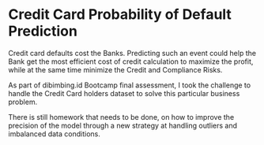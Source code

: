 # Credit Card Probability of Default Prediction

Credit card defaults cost the Banks. Predicting such an event could help the Bank get the most efficient cost of credit calculation to maximize the profit, while at the same time minimize the Credit and Compliance Risks.

As part of dibimbing.id Bootcamp final assessment, I took the challenge to handle the Credit Card holders dataset to solve this particular business problem.

There is still homework that needs to be done, on how to improve the precision of the model through a new strategy at handling outliers and imbalanced data conditions.
